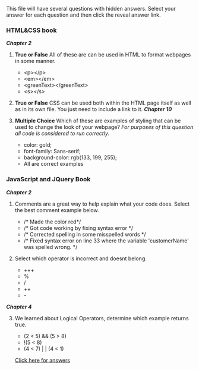 This file will have several questions with hidden answers. Select your answer for each question and then click the reveal answer link. 

### HTML&CSS book
***Chapter 2***

1. **True or False**
      All of these are can be used in HTML to format webpages in some manner.
      - \<p>\</p>
      - \<em>\</em>
      - \<greenText>\</greenText>
      - \<s>\</s>
      
2. **True or False**
      CSS can be used both within the HTML page itself as well as in its own file. 
       You just need to include a link to it. 
***Chapter 10***

3. **Multiple Choice**
      Which of these are examples of styling that can be used to change the look of your webpage?
      *For purposes of this question all code is considered to run correctly.*
      - color: gold;
      - font-family: Sans-serif;
      - background-color: rgb(133, 199, 255);
      - All are correct examples
      
### JavaScript and JQuery Book
***Chapter 2***


1. Comments are a great way to help explain what your code does. Select the best comment example below. 
    - /* Made the color red*/
    - /* Got code working by fixing syntax error */
    - /* Corrected spelling in some misspelled words */
    - /* Fixed syntax error on line 33 where the variable 'customerName' was spelled wrong. */
  
 2. Select which operator is incorrect and doesnt belong. 
     - +++
     - %
     - /
     - ++
     - \- 
     
***Chapter 4***  

3. We learned about Logical Operators, determine which example returns true.  
    - (2 < 5) && (5 > 8)
    - !(5 < 8)
    - (4 < 7)  | | (4 < 1)
    
    
    
    [Click here for answers](answers.md)
